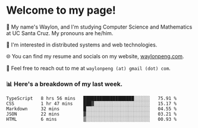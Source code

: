 # Welcome to my page! 

👋 My name's Waylon, and I'm studying Computer Science and Mathematics at UC Santa Cruz. My pronouns are he/him. 

💭 I'm interested in distributed systems and web technologies.

🌐 You can find my resume and socials on my website, [waylonpeng.com](https://www.waylonpeng.com).

📧 Feel free to reach out to me at `waylonpeng (at) gmail (dot) com`.

### 📊 Here's a breakdown of my last week.

<!--START_SECTION:waka-->
```text
TypeScript   8 hrs 56 mins   ███████████████████░░░░░░   75.91 % 
CSS          1 hr 47 mins    ███▓░░░░░░░░░░░░░░░░░░░░░   15.17 % 
Markdown     32 mins         █░░░░░░░░░░░░░░░░░░░░░░░░   04.55 % 
JSON         22 mins         ▓░░░░░░░░░░░░░░░░░░░░░░░░   03.21 % 
HTML         6 mins          ▒░░░░░░░░░░░░░░░░░░░░░░░░   00.93 % 
```
<!--END_SECTION:waka-->
